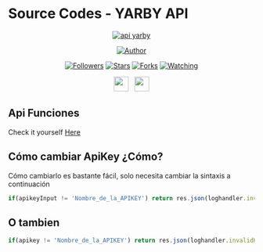 
 
# Source Codes - YARBY API
<p align="center">
<a href="#"><img title="api yarby" src="https://img.shields.io/badge/yarby666 Api-blue?colorA=%23ff0000&colorB=%23017e40&style=for-the-badge"></a>
</p>
<p align="center">
<a href="https://github.com/yarby666"><img title="Author" src="https://img.shields.io/badge/Author-Yarby666-orange.svg?style=for-the-badge&logo=github"></a>
</p>
<p align="center">
<a href="https://github.com/yarby666/followers"><img title="Followers" src="https://img.shields.io/github/followers/yarby666?color=red&style=flat-square"></a>
<a href="https://github.com/yarby666/api-yarby/stargazers/"><img title="Stars" src="https://img.shields.io/github/stars/yarby666/api-yarby?color=blue&style=flat-square"></a>
<a href="https://github.com/yarby666/api-yarby/network/members"><img title="Forks" src="https://img.shields.io/github/forks/yarby666/api-yarby?color=red&style=flat-square"></a>
<a href="https://github.com/yarby666/api-yarby/watchers"><img title="Watching" src="https://img.shields.io/github/watchers/yarby666/api-yarby?label=Watchers&color=blue&style=flat-square"></a>
</p>
<p align='center'>
   <a href="https://wa.me/message/1(867)322-7213"><img height="30" src="https://c.top4top.io/p_1837yybbf0.jpeg"></a>&nbsp;&nbsp;
   <a href="https://instagram.com/yarby666"><img height="30" src="https://raw.githubusercontent.com/TobyG74/TobyG74/main/instagram.jpg"></a>
</P>

## Api Funciones
Check it yourself [Here](https://api-yarby.herokuapp.com)


## Cómo cambiar ApiKey ¿Cómo?
Cómo cambiarlo es bastante fácil, solo necesita cambiar la sintaxis a continuación
```js
if(apikeyInput != 'Nombre_de_la_APIKEY') return res.json(loghandler.invalidKey)
```
## O tambien

```js
if(apikey != 'Nombre_de_la_APIKEY') return res.json(loghandler.invalidKey)
```
